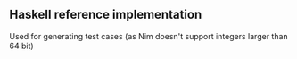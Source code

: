 
Haskell reference implementation
--------------------------------

Used for generating test cases (as Nim doesn't support integers larger than 64 bit)

